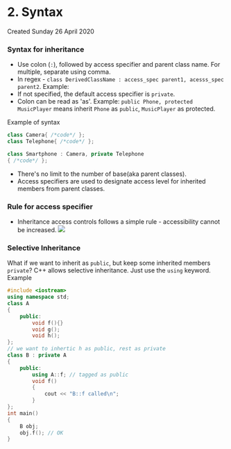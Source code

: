 # 2. Syntax
Created Sunday 26 April 2020

### Syntax for inheritance
- Use colon (`:`), followed by access specifier and parent class name. For multiple, separate using comma. 
- In regex - `class DerivedClassName : access_spec parent1, acesss_spec parent2`. Example:
- If not specified, the default access specifier is `private`.
- Colon can be read as 'as'. Example: `public Phone, protected MusicPlayer` means inherit `Phone` as `public`, `MusicPlayer` as protected.

Example of syntax
```c++
class Camera{ /*code*/ };
class Telephone{ /*code*/ };

class Smartphone : Camera, private Telephone
{ /*code*/ };
```

* There's no limit to the number of base(aka parent classes).
* Access specifiers are used to designate access level for inherited members from parent classes.


### Rule for access specifier
* Inheritance access controls follows a simple rule - accessibility cannot be increased.
![](inheritance_access_control.png)


### Selective Inheritance
What if we want to inherit as ``public``, but keep some inherited members ``private``?
C++ allows selective inheritance. Just use the ``using`` keyword.
Example
```c++
#include <iostream>
using namespace std;
class A
{
	public:
    	void f(){}
    	void g();
    	void h();
};
// we want to inhertic h as public, rest as private
class B : private A
{
	public:
    	using A::f; // tagged as public
    	void f()
    	{
        	cout << "B::f called\n";
    	}
};
int main()
{
    B obj;
    obj.f(); // OK
}
```
